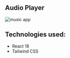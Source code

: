 ## Audio Player

![music app](https://user-images.githubusercontent.com/100026612/225296164-84dd592b-98d5-4f50-b9a6-ccb22e3150c9.PNG)


## Technologies used:
- React 18
- Tailwind CSS


